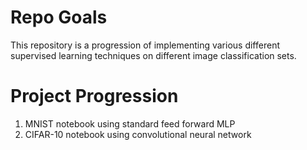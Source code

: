 # **Repo Goals**

This repository is a progression of implementing various different supervised learning techniques on different image classification sets.

# **Project Progression**

1) MNIST notebook using standard feed forward MLP
2) CIFAR-10 notebook using convolutional neural network
